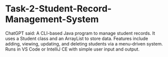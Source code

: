 # Task-2-Student-Record-Management-System
ChatGPT said:  A CLI-based Java program to manage student records. It uses a Student class and an ArrayList to store data. Features include adding, viewing, updating, and deleting students via a menu-driven system. Runs in VS Code or IntelliJ CE with simple user input and output. 
